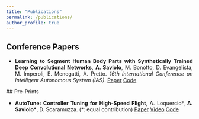 ```yaml
---
title: "Publications"
permalink: /publications/
author_profile: true
---
```


  
<!---
## Journal Papers:
-->

## Conference Papers
<div style="text-align: justify">
<ul style="list-style-type:square">
  <li><b>Learning to Segment Human Body Parts with Synthetically Trained Deep Convolutional Networks</b>, <b>A. Saviolo</b>, M. Bonotto, D. Evangelista, M. Imperoli, E. Menegatti, A. Pretto. <i>16th International Conference on Intelligent Autonomous System (IAS)</i>. <a href="https://arxiv.org/abs/2102.01460">Paper</a> <a href="https://github.com/AlessandroSaviolo/HBPSegmentation">Code</a></li>
</ul>
</div>
## Pre-Prints
<div style="text-align: justify">
<ul style="list-style-type:square">
  <li><b>AutoTune: Controller Tuning for High-Speed Flight</b>, A. Loquercio*, <b>A. Saviolo*</b>, D. Scaramuzza. (*: equal contribution) <a href="https://arxiv.org/abs/2103.10698">Paper</a> <a href="https://www.youtube.com/watch?v=m2q_y7C01So&ab_channel=UZHRoboticsandPerceptionGroup">Video</a> <a href="https://github.com/uzh-rpg/mh_autotune">Code</a></li>
</ul>
</div>
<!---
## Workshop papers:
-->
